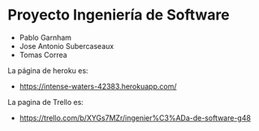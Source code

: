 # Proyecto Ingeniería de Software

- Pablo Garnham
- Jose Antonio Subercaseaux
- Tomas Correa

La página de heroku es:

* https://intense-waters-42383.herokuapp.com/

La pagina de Trello es:

* https://trello.com/b/XYGs7MZr/ingenier%C3%ADa-de-software-g48
